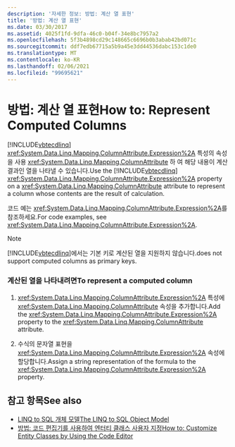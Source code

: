 ```yaml
---
description: '자세한 정보: 방법: 계산 열 표현'
title: '방법: 계산 열 표현'
ms.date: 03/30/2017
ms.assetid: 4025f1fd-9dfa-46c0-b04f-34e8bc7957a2
ms.openlocfilehash: 5f3b4898cd29c148665c6696b0b3abab42bd071c
ms.sourcegitcommit: ddf7edb67715a5b9a45e3dd44536dabc153c1de0
ms.translationtype: MT
ms.contentlocale: ko-KR
ms.lasthandoff: 02/06/2021
ms.locfileid: "99695621"
---
```

# <a name="how-to-represent-computed-columns"></a><span data-ttu-id="5177d-103">방법: 계산 열 표현</span><span class="sxs-lookup"><span data-stu-id="5177d-103">How to: Represent Computed Columns</span></span>

<span data-ttu-id="5177d-104">[!INCLUDE[vbtecdlinq](../../../../../../includes/vbtecdlinq-md.md)] <xref:System.Data.Linq.Mapping.ColumnAttribute.Expression%2A> 특성의 속성을 사용 <xref:System.Data.Linq.Mapping.ColumnAttribute> 하 여 해당 내용이 계산 결과인 열을 나타낼 수 있습니다.</span><span class="sxs-lookup"><span data-stu-id="5177d-104">Use the [!INCLUDE[vbtecdlinq](../../../../../../includes/vbtecdlinq-md.md)] <xref:System.Data.Linq.Mapping.ColumnAttribute.Expression%2A> property on a <xref:System.Data.Linq.Mapping.ColumnAttribute> attribute to represent a column whose contents are the result of calculation.</span></span>  
  
 <span data-ttu-id="5177d-105">코드 예는 <xref:System.Data.Linq.Mapping.ColumnAttribute.Expression%2A>를 참조하세요.</span><span class="sxs-lookup"><span data-stu-id="5177d-105">For code examples, see <xref:System.Data.Linq.Mapping.ColumnAttribute.Expression%2A>.</span></span>  
  
> [!NOTE]
> [!INCLUDE[vbtecdlinq](../../../../../../includes/vbtecdlinq-md.md)]<span data-ttu-id="5177d-106">에서는 기본 키로 계산된 열을 지원하지 않습니다.</span><span class="sxs-lookup"><span data-stu-id="5177d-106">does not support computed columns as primary keys.</span></span>  
  
### <a name="to-represent-a-computed-column"></a><span data-ttu-id="5177d-107">계산된 열을 나타내려면</span><span class="sxs-lookup"><span data-stu-id="5177d-107">To represent a computed column</span></span>  
  
1. <span data-ttu-id="5177d-108"><xref:System.Data.Linq.Mapping.ColumnAttribute.Expression%2A> 특성에 <xref:System.Data.Linq.Mapping.ColumnAttribute> 속성을 추가합니다.</span><span class="sxs-lookup"><span data-stu-id="5177d-108">Add the <xref:System.Data.Linq.Mapping.ColumnAttribute.Expression%2A> property to the <xref:System.Data.Linq.Mapping.ColumnAttribute> attribute.</span></span>  
  
2. <span data-ttu-id="5177d-109">수식의 문자열 표현을 <xref:System.Data.Linq.Mapping.ColumnAttribute.Expression%2A> 속성에 할당합니다.</span><span class="sxs-lookup"><span data-stu-id="5177d-109">Assign a string representation of the formula to the <xref:System.Data.Linq.Mapping.ColumnAttribute.Expression%2A> property.</span></span>  
  
## <a name="see-also"></a><span data-ttu-id="5177d-110">참고 항목</span><span class="sxs-lookup"><span data-stu-id="5177d-110">See also</span></span>

- [<span data-ttu-id="5177d-111">LINQ to SQL 개체 모델</span><span class="sxs-lookup"><span data-stu-id="5177d-111">The LINQ to SQL Object Model</span></span>](the-linq-to-sql-object-model.md)
- [<span data-ttu-id="5177d-112">방법: 코드 편집기를 사용하여 엔터티 클래스 사용자 지정</span><span class="sxs-lookup"><span data-stu-id="5177d-112">How to: Customize Entity Classes by Using the Code Editor</span></span>](how-to-customize-entity-classes-by-using-the-code-editor.md)
